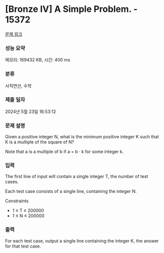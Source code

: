 # [Bronze IV] A Simple Problem. - 15372 

[문제 링크](https://www.acmicpc.net/problem/15372) 

### 성능 요약

메모리: 169432 KB, 시간: 400 ms

### 분류

사칙연산, 수학

### 제출 일자

2024년 5월 23일 16:53:12

### 문제 설명

<p>Given a positive integer N, what is the minimum positive integer K such that K is a multiple of the square of N?</p>

<p>Note that a is a multiple of b if a = b · k for some integer k.</p>

### 입력 

 <p>The first line of input will contain a single integer T, the number of test cases.</p>

<p>Each test case consists of a single line, containing the integer N.</p>

<p>Constraints</p>

<ul>
	<li>1 ≤ T ≤ 200000</li>
	<li>1 ≤ N ≤ 200000</li>
</ul>

### 출력 

 <p>For each test case, output a single line containing the integer K, the answer for that test case.</p>

